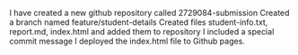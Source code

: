 I have created a new github repository called 2729084-submission
Created a branch named feature/student-details
Created files student-info.txt, report.md, index.html and added them to repository
I included a special commit message
I deployed the index.html file to Github pages.
